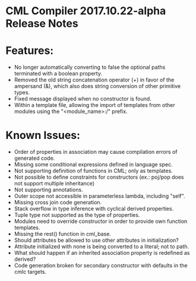 # CML Compiler 2017.10.22-alpha Release Notes

# Features:

- No longer automatically converting to false the optional paths terminated with a boolean property.
- Removed the old string concatenation operator (+) in favor of the ampersand (&), which also does string conversion of other primitive types.
- Fixed message displayed when no constructor is found.
- Within a template file, allowing the import of templates from other modules using the "<module_name>:/" prefix.

# Known Issues:

- Order of properties in association may cause compilation errors of generated code.
- Missing some conditional expressions defined in language spec.
- Not supporting definition of functions in CML; only as templates.
- Not possible to define constraints for constructors (ex.: poj/pop does not support multiple inheritance)
- Not supporting annotations.
- Outer scope not accessible in parameterless lambda, including "self".
- Missing cross join code generation.
- Stack overflow in type inference with cyclical derived properties.
- Tuple type not supported as the type of properties.
- Modules need to override constructor in order to provide own function templates.
- Missing the rest() function in cml_base.
- Should attributes be allowed to use other attributes in initialization?
- Attribute initialized with none is being converted to a literal; not to path.
- What should happen if an inherited association property is redefined as derived?
- Code generation broken for secondary constructor with defaults in the cmlc targets.
